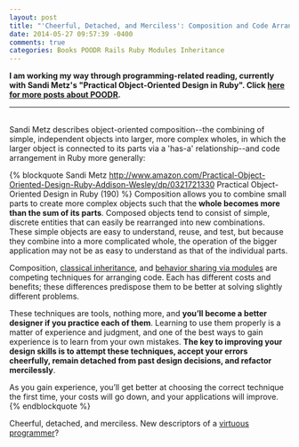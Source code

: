 ```yaml
---
layout: post
title: "'Cheerful, Detached, and Merciless': Composition and Code Arrangement in Ruby (POODR: Chapter 8)"
date: 2014-05-27 09:57:39 -0400
comments: true
categories: Books POODR Rails Ruby Modules Inheritance
---
```

<strong>I am working my way through programming-related reading, currently with Sandi Metz's "Practical Object-Oriented Design in Ruby". Click <a href="/blog/categories/poodr/">here for more posts about POODR</a>.</strong>

-------
<br>
Sandi Metz describes object-oriented composition--the combining of simple, independent objects into larger, more complex wholes, in which the larger object is connected to its parts via a 'has-a' relationship--and code arrangement in Ruby more generally:


{% blockquote Sandi Metz http://www.amazon.com/Practical-Object-Oriented-Design-Ruby-Addison-Wesley/dp/0321721330  Practical Object-Oriented Design in Ruby (190)  %}
Composition allows you to combine small parts to create more complex objects such that the <strong>whole becomes more than the sum of its parts</strong>. Composed objects tend to consist of simple, discrete entities that can easily be rearranged into new combinations. These simple objects are easy to understand, reuse, and test, but because they combine into a more complicated whole, the operation of the bigger application may not be as easy to understand as that of the individual parts.

Composition, <a href="/blog/2014/05/06/poodr-ch-6/">classical inheritance</a>, and <a href="/blog/2014/05/26/poodr-ch-7/">behavior sharing via modules</a> are competing techniques for arranging code. Each has different costs and benefits; these differences predispose them to be better at solving slightly different problems.

These techniques are tools, nothing more, and <strong>you’ll become a better designer if you practice each of them</strong>. Learning to use them properly is a matter of experience and judgment, and one of the best ways to gain experience is to learn from your own mistakes. <strong>The key to improving your design skills is to attempt these techniques, accept your errors cheerfully, remain detached from past design decisions, and refactor mercilessly</strong>.

As you gain experience, you’ll get better at choosing the correct technique the first time, your costs will go down, and your applications will improve.
{% endblockquote %}

Cheerful, detached, and merciless. New descriptors of a <a href="http://threevirtues.com/">virtuous programmer</a>?